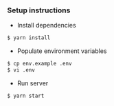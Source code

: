 ### Setup instructions

- Install dependencies
```bash
$ yarn install
```

- Populate environment variables
```bash
$ cp env.example .env
$ vi .env
```

- Run server
```bash
$ yarn start
```
